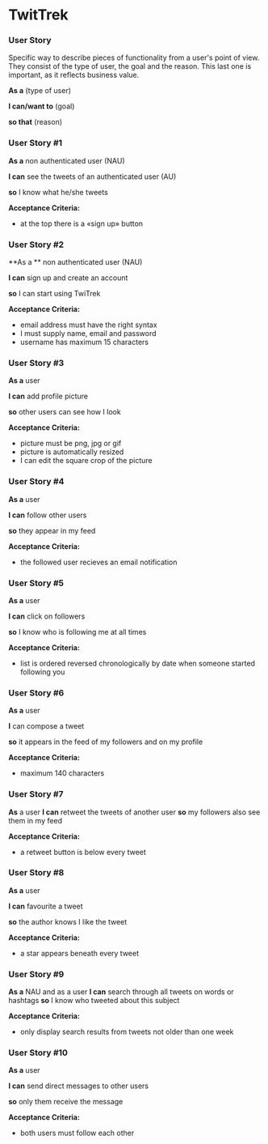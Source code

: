 # TwitTrek

### User Story

Specific way to describe pieces of functionality from a user's point of view. They consist of the type of user, the goal and the reason. This last one is important, as it reflects business value.

**As a** (type of user)

**I can/want to** (goal)

**so that** (reason)

### User Story #1

**As a** non authenticated user (NAU)

**I can** see the tweets of an authenticated user (AU)

**so** I know what he/she tweets

**Acceptance Criteria:**

 * at the top there is a «sign up» button

### User Story #2

**As a ** non authenticated user (NAU)

**I can** sign up and create an account

**so** I can start using TwiTrek

**Acceptance Criteria:**

* email address must have the right syntax
* I must supply name, email and password
* username has maximum 15 characters

### User Story #3

**As a** user

**I can** add profile picture

**so** other users can see how I look

**Acceptance Criteria:**

* picture must be png, jpg or gif
* picture is automatically resized
* I can edit the square crop of the picture

### User Story #4

**As a** user

**I can** follow other users 

**so** they appear in my feed

**Acceptance Criteria:**

* the followed user recieves an email notification

### User Story #5
**As a** user

**I can** click on followers

**so** I know who is following me at all times

**Acceptance Criteria:**

* list is ordered reversed chronologically by date when someone started following you

### User Story #6

**As a** user 

**I** can compose a tweet

**so** it appears in the feed of my followers and on my profile

**Acceptance Criteria:**

* maximum 140 characters

### User Story #7

**As** a user
**I can** retweet the tweets of another user
**so** my followers also see them in my feed

**Acceptance Criteria:**

* a retweet button is below every tweet

### User Story #8

**As a** user 

**I can** favourite a tweet

**so** the author knows I like the tweet

**Acceptance Criteria:**

* a star appears beneath every tweet

### User Story #9

**As a** NAU and as a user
**I can** search through all tweets on words or hashtags
**so** I know who tweeted about this subject

**Acceptance Criteria:**

* only display search results from tweets not older than one week

### User Story #10

**As a** user

**I can** send direct messages to other users

**so** only them receive the message

**Acceptance Criteria:**

* both users must follow each other
